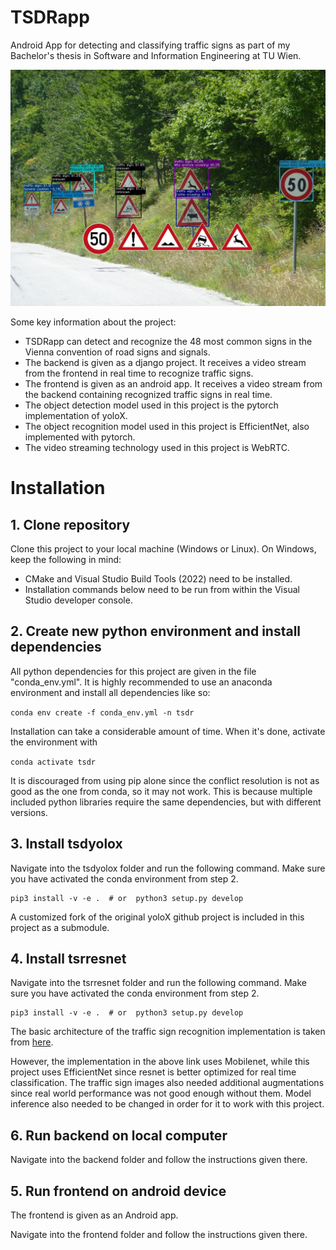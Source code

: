 # TSDRapp

Android App for detecting and classifying traffic signs as part of my Bachelor's thesis in Software and Information Engineering at TU Wien.

![](activetrafficsigns.jpg)

Some key information about the project:

* TSDRapp can detect and recognize the 48 most common signs in the Vienna convention of road signs and signals. 
* The backend is given as a django project. It receives a video stream from the frontend in real time to recognize traffic signs.
* The frontend is given as an android app. It receives a video stream from the backend containing recognized traffic signs in real time.
* The object detection model used in this project is the pytorch implementation of yoloX. 
* The object recognition model used in this project is EfficientNet, also implemented with pytorch. 
* The video streaming technology used in this project is WebRTC.

# Installation

## 1. Clone repository

Clone this project to your local machine (Windows or Linux). On Windows, keep the following in mind:
* CMake and Visual Studio Build Tools (2022) need to be installed.
* Installation commands below need to be run from within the Visual Studio developer console. 

## 2. Create new python environment and install dependencies

All python dependencies for this project are given in the file "conda_env.yml". It is highly recommended to use an
anaconda environment and install all dependencies like so:

```conda env create -f conda_env.yml -n tsdr```

Installation can take a considerable amount of time. When it's done, activate the environment with

```conda activate tsdr```

It is discouraged from using pip alone since the conflict resolution is not as good as the one from conda, so it may not work.
This is because multiple included python libraries require the same dependencies, but with different versions.

## 3. Install tsdyolox

Navigate into the tsdyolox folder and run the following command. Make sure you have activated the conda environment from step 2.

```shell
pip3 install -v -e .  # or  python3 setup.py develop
```

A customized fork of the original yoloX github project is included in this project as a submodule.

## 4. Install tsrresnet

Navigate into the tsrresnet folder and run the following command. Make sure you have activated the conda environment from step 2.

```shell
pip3 install -v -e .  # or  python3 setup.py develop
```

The basic architecture of the traffic sign recognition implementation is taken from 
[here](https://debuggercafe.com/traffic-sign-recognition-using-pytorch-and-deep-learning/).

However, the implementation in the above link uses Mobilenet, while this project uses EfficientNet since resnet is better optimized for real time classification.
The traffic sign images also needed additional augmentations since real world performance was not good enough without them.
Model inference also needed to be changed in order for it to work with this project.

## 6. Run backend on local computer

Navigate into the backend folder and follow the instructions given there.

## 5. Run frontend on android device

The frontend is given as an Android app. 

Navigate into the frontend folder and follow the instructions given there.
